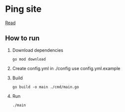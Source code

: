 # Ping site

[Read](https://kuzmrom7.medium.com/%D0%BF%D0%B8%D1%88%D0%B5%D0%BC-telegram-%D0%B1%D0%BE%D1%82%D0%B0-%D0%B4%D0%BB%D1%8F-%D0%BC%D0%BE%D0%BD%D0%B8%D1%82%D0%BE%D1%80%D0%B8%D0%BD%D0%B3%D0%B0-%D1%81%D0%B0%D0%B9%D1%82%D0%B0-%D0%BD%D0%B0-golang-fb0d43fc3666)
## How to run

1. Download dependencies 

    ```
    go mod download
    ```
2. Create config.yml in ./config use config.yml.example

3. Build

    ```
    go build -o main ./cmd/main.go
    ```
4. Run
    ```
    ./main 
    ```

